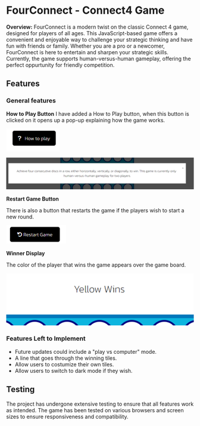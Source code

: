 # FourConnect - Connect4 Game

**Overview:**
FourConnect is a modern twist on the classic Connect 4 game, designed for players of all ages. This JavaScript-based game offers a convenient and enjoyable way to challenge your strategic thinking and have fun with friends or family. Whether you are a pro or a newcomer, FourConnect is here to entertain and sharpen your strategic skills. Currently, the game supports human-versus-human gameplay, offering the perfect oppurtunity for friendly competition.



## Features

### General features

**How to Play Button**
I have added a How to Play button, when this button is clicked on it opens up a pop-up explaining how the game works.

![Image of How To Play Button](README-images/howtoplaybutton.png)

![Image of PopUp](README-images/howtoplaypopup.png)


**Restart Game Button**

There is also a button that restarts the game if the players wish to start a new round.

![Image of Restart Button](README-images/restartbutton.png)

**Winner Display**

The color of the player that wins the game appears over the game board.

![Winner Display Message](README-images/displaywinner.png)



### Features Left to Implement

- Future updates could include a "play vs computer" mode.
- A line that goes through the winning tiles.
- Allow users to costumize their own tiles.
- Allow users to switch to dark mode if they wish.


## Testing

The project has undergone extensive testing to ensure that all features work as intended. The game has been tested on various browsers and screen sizes to ensure responsiveness and compatibility.


